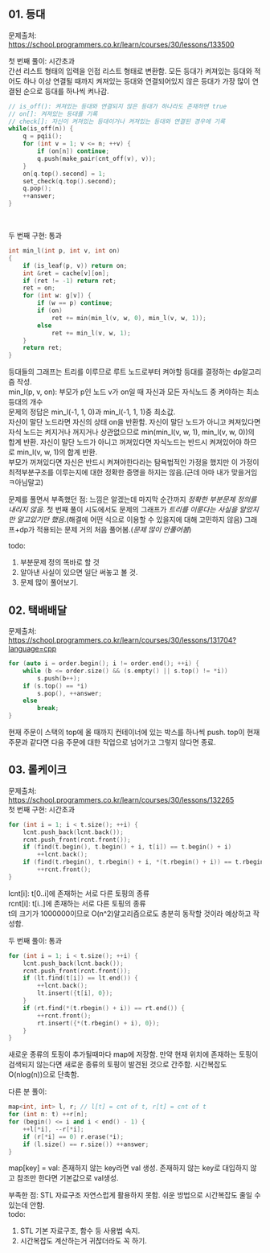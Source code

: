 ## 01. 등대 ##
문제출처: https://school.programmers.co.kr/learn/courses/30/lessons/133500

첫 번째 풀이: 시간초과  
간선 리스트 형태의 입력을 인접 리스트 형태로 변환함. 모든 등대가 켜져있는 등대와 적어도 하나 이상 연결될 때까지 켜져있는 등대와 연결되어있지 않은 등대가 가장 많이 연결된 순으로 등대를 하나씩 켜나감.
``` C++
// is_off(): 켜져있는 등대와 연결되지 않은 등대가 하나라도 존재하면 true
// on[]: 켜져있는 등대를 기록
// check[]: 자신이 켜져있는 등대이거나 켜져있는 등대와 연결된 경우에 기록
while(is_off(n)) {
    q = pqii();
    for (int v = 1; v <= n; ++v) {
        if (on[n]) continue;
        q.push(make_pair(cnt_off(v), v));
    }
    on[q.top().second] = 1;
    set_check(q.top().second);
    q.pop();
    ++answer;
}
```
<br>

두 번째 구현: 통과
``` C++
int min_l(int p, int v, int on)
{
    if (is_leaf(p, v)) return on;
    int &ret = cache[v][on];
    if (ret != -1) return ret;
    ret = on;
    for (int w: g[v]) {
        if (w == p) continue;
        if (on)
            ret += min(min_l(v, w, 0), min_l(v, w, 1));
        else
            ret += min_l(v, w, 1);
    }
    return ret;
}
```
등대들의 그래프는 트리를 이루므로 루트 노드로부터 켜야할 등대를 결정하는 dp알고리즘 작성.  
min_l(p, v, on): 부모가 p인 노드 v가 on일 때 자신과 모든 자식노드 중 켜야하는 최소 등대의 개수  
문제의 정답은 min_l(-1, 1, 0)과 min_l(-1, 1, 1)중 최소값.  
자신이 말단 노드라면 자신의 상태 on을 반환함. 자신이 말단 노드가 아니고 켜져있다면 자식 노드는 켜지거나 꺼지거나 상관없으므로 min(min_l(v, w, 1), min_l(v, w, 0))의 합계 반환. 자신이 말단 노드가 아니고 꺼져있다면 자식노드는 반드시 켜져있어야 하므로 min_l(v, w, 1)의 합계 반환.  
부모가 꺼져있다면 자신은 반드시 켜져야한다라는 탐욕법적인 가정을 했지만 이 가정이 최적부분구조를 이루는지에 대한 정확한 증명을 하지는 않음.(근데 아마 내가 맞을거임ㅋ아님말고)
<br>

문제를 풀면서 부족했던 점: 느낌은 알겠는데 마지막 순간까지 *정확한 부분문제 정의를 내리지 않음*. 첫 번째 풀이 시도에서도 문제의 그래프가 *트리를 이룬다는 사실을 알았지만 알고있기만 했음*.(해결에 어떤 식으로 이용할 수 있을지에 대해 고민하지 않음) 그래프+dp가 적용되는 문제 거의 처음 풀어봄.(*문제 많이 안풀어봄*)  

todo:
1. 부분문제 정의 똑바로 할 것
2. 알아낸 사실이 있으면 일단 써놓고 볼 것.
3. 문제 많이 풀어보기.

## 02. 택배배달 ##
문제출처: https://school.programmers.co.kr/learn/courses/30/lessons/131704?language=cpp  
``` C++
for (auto i = order.begin(); i != order.end(); ++i) {
    while (b <= order.size() && (s.empty() || s.top() != *i))
        s.push(b++);
    if (s.top() == *i)
        s.pop(), ++answer;
    else
        break;
}
```
현재 주문이 스택의 top에 올 때까지 컨테이너에 있는 박스를 하나씩 push. top이 현재 주문과 같다면 다음 주문에 대한 작업으로 넘어가고 그렇지 않다면 종료.

## 03. 롤케이크 ##
문제출처: https://school.programmers.co.kr/learn/courses/30/lessons/132265   
첫 번째 구현: 시간초과
``` C++
for (int i = 1; i < t.size(); ++i) {
    lcnt.push_back(lcnt.back());
    rcnt.push_front(rcnt.front());
    if (find(t.begin(), t.begin() + i, t[i]) == t.begin() + i)
        ++lcnt.back();
    if (find(t.rbegin(), t.rbegin() + i, *(t.rbegin() + i)) == t.rbegin() + i)
        ++rcnt.front();
}
```
lcnt[i]: t[0..i]에 존재하는 서로 다른 토핑의 종류  
rcnt[i]: t[i..]에 존재하는 서로 다른 토핑의 종류  
t의 크기가 1000000이므로 O(n^2)알고리즘으로도 충분히 동작할 것이라 예상하고 작성함.
<br>

두 번째 풀이: 통과
``` C++
for (int i = 1; i < t.size(); ++i) {
    lcnt.push_back(lcnt.back());
    rcnt.push_front(rcnt.front());
    if (lt.find(t[i]) == lt.end()) {
        ++lcnt.back();
        lt.insert({t[i], 0});
    }
    if (rt.find(*(t.rbegin() + i)) == rt.end()) {
        ++rcnt.front();
        rt.insert({*(t.rbegin() + i), 0});
    }
}
```
새로운 종류의 토핑이 추가될때마다 map에 저장함. 만약 현재 위치에 존재하는 토핑이 검색되지 않는다면 새로운 종류의 토핑이 발견된 것으로 간주함. 시간복잡도 O(nlog(n))으로 단축함.
<br>

다른 분 풀이:
```C++
map<int, int> l, r; // l[t] = cnt of t, r[t] = cnt of t
for (int n: t) ++r[n];
for (begin() <= i and i < end() - 1) {
    ++l[*i], --r[*i];
    if (r[*i] == 0) r.erase(*i);
    if (l.size() == r.size()) ++answer;
}
```
map[key] = val: 존재하지 않는 key라면 val 생성. 존재하지 않는 key로 대입하지 않고 참조만 한다면 기본값으로 val생성.
<br>

부족한 점: STL 자료구조 자연스럽게 활용하지 못함. 쉬운 방법으로 시간복잡도 줄일 수 있는데 안함.  
todo:
1. STL 기본 자료구조, 함수 등 사용법 숙지.
2. 시간복잡도 계산하는거 귀찮더라도 꼭 하기.